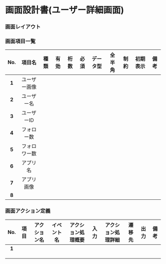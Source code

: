 # 画面設計書(ユーザー詳細画面)

### 画面レイアウト


### 画面項目一覧
| No.  |     項目名     |  種類  | 有効 | 桁数 | 必須 | データ型 | 全半角 | 制約 | 初期表示 | 備考 |
| :--: | :------------: | :----: | :--: | :--: | :--: | :------: | :----: | :--: | :------: | :----------------: |
| **1** | ユーザー画像 |  |  |  |  |  |  |  |  |  |
|  **2**  | ユーザー名 |    |     |     |     |         |       |     |      |     |
|  **3**  | ユーザーID |  |    |    |     |    |    |    |    |    |
|  **4**  | フォロー数 |        |      |      |      |          |        |      |          |                    |
|  **5**  | フォロワー数 |        |      |      |      |          |        |      |          |                    |
|  **6**  | アプリ名 |        |      |      |      |          |        |      |          |                    |
|  **7**  | アプリ画像 |        |      |      |      |          |        |      |          |                    |
|  **8**  |                |        |      |      |      |          |        |      |          |                    |

### 画面アクション定義

|No.|項目|アクション名|イベント名|アクション処理概要|入力|アクション処理詳細|遷移先|出力|備考|
|:-:|:-:|:-:|:-:|:-:|:-:|:-:|:-:|:-:|---|
|**1**||||||||||
|||||||||||
|||||||||||
|||||||||||